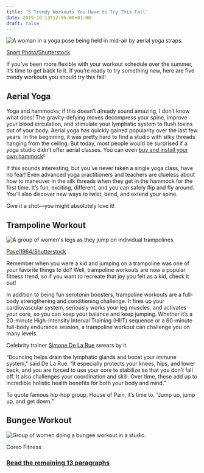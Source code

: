 ```yaml
---
title: '5 Trendy Workouts You Have to Try This Fall'
date: 2019-10-13T12:05:00+01:00
draft: false
---
```


![A woman in a yoga pose being held in mid-air by aerial yoga straps.](https://www.lifesavvy.com/p/uploads/2019/09/40cd4bcd.jpg)

[Sport Photo/Shutterstock](https://www.shutterstock.com/image-photo/yoga-white-gym-gymnastics-performs-physical-714651580?src=ld9qQynKtLaBHf0kP3Id5g-1-25)

If you’ve been more flexible with your workout schedule over the summer, it’s time to get back to it. If you’re ready to try something new, here are five trendy workouts you should try this fall!

Aerial Yoga
-----------

Yoga and hammocks; if this doesn’t already sound amazing, I don’t know what does! The gravity-defying moves decompress your spine, improve your blood circulation, and stimulate your lymphatic system to flush toxins out of your body. Aerial yoga has quickly gained popularity over the last few years. In the beginning, it was pretty hard to find a studio with silky threads hanging from the ceiling. But today, most people would be surprised if a yoga studio didn’t offer aerial classes. You can even [buy and install your own hammock](https://antigravityfitness.com/ecom/5-antigravity-silk-hammock-kit.html)!

If this sounds interesting, but you’ve never taken a single yoga class, have no fear! Even advanced yoga practitioners and teachers are clueless about how to maneuver in the silk threads when they get in the hammock for the first time. It’s fun, exciting, different, and you can safely flip and fly around. You’ll also discover new ways to twist, bend, and extend your spine.

Give it a shot—you might absolutely love it!

Trampoline Workout
------------------

![A group of women's legs as they jump on individual trampolines.](https://www.lifesavvy.com/p/uploads/2019/09/15c3ae17.jpg)

[Pavel1964/Shutterstock](https://www.shutterstock.com/image-photo/fitness-women-jumping-on-small-trampolinesexercise-1171482604?src=zHt1RepKcLziUrcCj5N1Nw-1-9)

Remember when you were a kid and jumping on a trampoline was one of your favorite things to do? Well, trampoline workouts are now a popular fitness trend, so if you want to recreate that joy you felt as a kid, check it out!

In addition to being fun serotonin boosters, trampoline workouts are a full-body strengthening and conditioning challenge. It fires up your cardiovascular system, seriously works your leg muscles, and activates your core, so you can keep your balance and keep jumping. Whether it’s a 20-minute High-Intensity Interval Training (HIIT) sequence or a 60-minute full-body endurance session, a trampoline workout can challenge you on many levels.

Celebrity trainer [Simone De La Rue](https://www.bodybysimone.com/) swears by it.

“Bouncing helps drain the lymphatic glands and boost your immune system,” said De La Rue. “It especially protects your knees, hips, and lower back, and you are forced to use your core to stabilize so that you don’t fall off. It also challenges your coordination and skill. Over time, these add up to incredible holistic health benefits for both your body and mind.”

To quote famous hip-hop group, House of Pain, it’s time to, “Jump up, jump up, and get down.”

Bungee Workout
--------------

![Group of women doing a bungee workout in a studio.](https://www.lifesavvy.com/p/uploads/2019/09/6e41cf74-e1569427661172.jpg)

Coreo Fitness

### [Read the remaining 13 paragraphs](https://www.lifesavvy.com/9884/5-trendy-workouts-you-have-to-try-this-fall/)